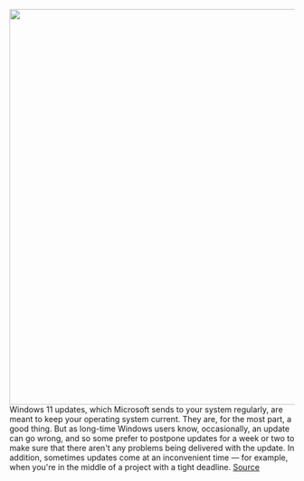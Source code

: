 <img src='https://cdn.vox-cdn.com/thumbor/jiiimnXwhtsu8XzSPar_HcH7Qzg=/0x0:2040x1360/1200x800/filters:focal(857x517:1183x843)/cdn.vox-cdn.com/uploads/chorus_image/image/70756822/mchin_200413_3971_0004.0.jpg' width='700px' /><br/>
Windows 11 updates, which Microsoft sends to your system regularly, are meant to keep your operating system current. They are, for the most part, a good thing. But as long-time Windows users know, occasionally, an update can go wrong, and so some prefer to postpone updates for a week or two to make sure that there aren't any problems being delivered with the update. In addition, sometimes updates come at an inconvenient time — for example, when you're in the middle of a project with a tight deadline.
<a href='https://www.theverge.com/23027235/windows-11-pause-updates-disable-how-to'> Source <a/>